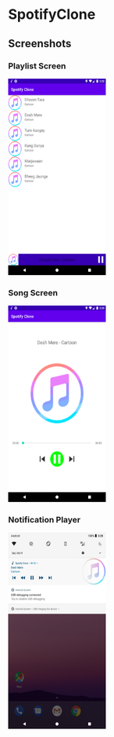 # SpotifyClone
## Screenshots
### Playlist Screen ###
<img src="https://github.com/Adityap88/SpotifyClone/blob/master/ScreenShots/Screenshot_1633730286.png" width="200" height="400" />

### Song Screen ###
<img src="https://github.com/Adityap88/SpotifyClone/blob/master/ScreenShots/Screenshot_1633730293.png" width="200" height="400" />

### Notification Player ###
<img src="https://github.com/Adityap88/SpotifyClone/blob/master/ScreenShots/Screenshot_1633730306.png" width="200" height="400" />

